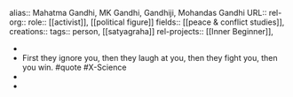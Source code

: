 alias:: Mahatma Gandhi, MK Gandhi, Gandhiji, Mohandas Gandhi
URL::
rel-org::
role:: [[activist]], [[political figure]] 
fields:: [[peace & conflict studies]],  
creations:: 
tags:: person, [[satyagraha]] 
rel-projects:: [[Inner Beginner]],  


-
- First they ignore you, then they laugh at you, then they fight you, then you win. #quote #X-Science
-
-